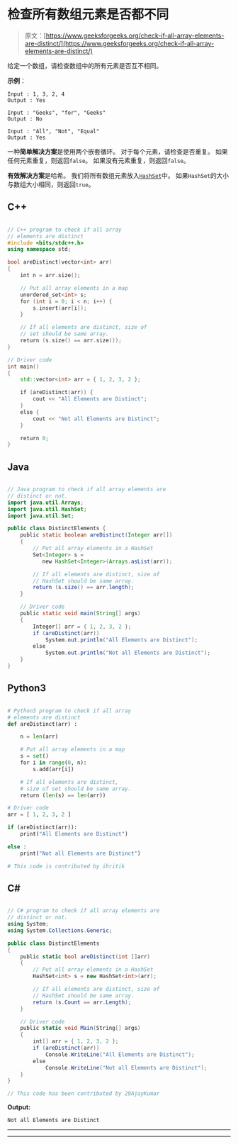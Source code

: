 # 检查所有数组元素是否都不同

> 原文：[https://www.geeksforgeeks.org/check-if-all-array-elements-are-distinct/](https://www.geeksforgeeks.org/check-if-all-array-elements-are-distinct/)

给定一个数组，请检查数组中的所有元素是否互不相同。

**示例**：

```
Input : 1, 3, 2, 4
Output : Yes

Input : "Geeks", "for", "Geeks"
Output : No

Input : "All", "Not", "Equal"
Output : Yes

```

一种**简单解决方案**是使用两个嵌套循环。 对于每个元素，请检查是否重复。 如果任何元素重复，则返回`false`。 如果没有元素重复，则返回`false`。

**有效解决方案**是哈希。 我们将所有数组元素放入[`HashSet`](http://www.geeksforgeeks.org/hashset-in-java/)中。 如果`HashSet`的大小与数组大小相同，则返回`true`。

## C++

```cpp

// C++ program to check if all array  
// elements are distinct 
#include <bits/stdc++.h> 
using namespace std; 

bool areDistinct(vector<int> arr) 
{ 
    int n = arr.size(); 

    // Put all array elements in a map 
    unordered_set<int> s; 
    for (int i = 0; i < n; i++) { 
        s.insert(arr[i]); 
    } 

    // If all elements are distinct, size of 
    // set should be same array. 
    return (s.size() == arr.size()); 
} 

// Driver code 
int main() 
{ 
    std::vector<int> arr = { 1, 2, 3, 2 }; 

    if (areDistinct(arr)) { 
        cout << "All Elements are Distinct"; 
    } 
    else { 
        cout << "Not all Elements are Distinct"; 
    } 

    return 0; 
} 

```

## Java

```java

// Java program to check if all array elements are 
// distinct or not. 
import java.util.Arrays; 
import java.util.HashSet; 
import java.util.Set; 

public class DistinctElements { 
    public static boolean areDistinct(Integer arr[]) 
    { 
        // Put all array elements in a HashSet 
        Set<Integer> s =  
           new HashSet<Integer>(Arrays.asList(arr)); 

        // If all elements are distinct, size of 
        // HashSet should be same array. 
        return (s.size() == arr.length); 
    } 

    // Driver code 
    public static void main(String[] args) 
    { 
        Integer[] arr = { 1, 2, 3, 2 }; 
        if (areDistinct(arr)) 
            System.out.println("All Elements are Distinct"); 
        else
            System.out.println("Not all Elements are Distinct"); 
    } 
} 

```

## Python3

```py

# Python3 program to check if all array  
# elements are distinct 
def areDistinct(arr) : 

    n = len(arr) 

    # Put all array elements in a map 
    s = set() 
    for i in range(0, n):  
        s.add(arr[i]) 

    # If all elements are distinct,  
    # size of set should be same array. 
    return (len(s) == len(arr)) 

# Driver code 
arr = [ 1, 2, 3, 2 ] 

if (areDistinct(arr)):  
    print("All Elements are Distinct") 

else :  
    print("Not all Elements are Distinct") 

# This code is contributed by ihritik 

```

## C#

```cs

// C# program to check if all array elements are 
// distinct or not. 
using System; 
using System.Collections.Generic; 

public class DistinctElements  
{ 
    public static bool areDistinct(int []arr) 
    { 
        // Put all array elements in a HashSet 
        HashSet<int> s = new HashSet<int>(arr); 

        // If all elements are distinct, size of 
        // HashSet should be same array. 
        return (s.Count == arr.Length); 
    } 

    // Driver code 
    public static void Main(String[] args) 
    { 
        int[] arr = { 1, 2, 3, 2 }; 
        if (areDistinct(arr)) 
            Console.WriteLine("All Elements are Distinct"); 
        else
            Console.WriteLine("Not all Elements are Distinct"); 
    } 
} 

// This code has been contributed by 29AjayKumar 

```

**Output:**

```
Not all Elements are Distinct

```



* * *

* * *



